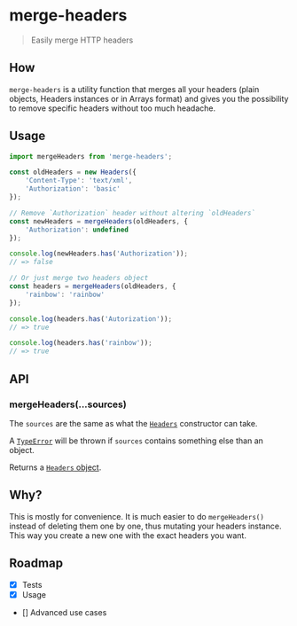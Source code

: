 # merge-headers
> Easily merge HTTP headers

## How

`merge-headers` is a utility function that merges all your headers (plain objects, Headers instances or in Arrays format) and gives you the possibility to remove specific headers without too much headache.

## Usage

```js
import mergeHeaders from 'merge-headers';

const oldHeaders = new Headers({
    'Content-Type': 'text/xml',
    'Authorization': 'basic'
});

// Remove `Authorization` header without altering `oldHeaders`
const newHeaders = mergeHeaders(oldHeaders, {
    'Authorization': undefined
});

console.log(newHeaders.has('Authorization'));
// => false

// Or just merge two headers object
const headers = mergeHeaders(oldHeaders, {
    'rainbow': 'rainbow'
});

console.log(headers.has('Autorization'));
// => true

console.log(headers.has('rainbow'));
// => true
```

## API

### mergeHeaders(...sources)

The `sources` are the same as what the [`Headers`](https://developer.mozilla.org/en-US/docs/Web/API/Headers) constructor can take.

A [`TypeError`](https://developer.mozilla.org/en-US/docs/Web/JavaScript/Reference/Global_Objects/TypeError) will be thrown if `sources` contains something else than an object.

Returns a [`Headers` object](https://developer.mozilla.org/en-US/docs/Web/API/Headers).

## Why?

This is mostly for convenience. It is much easier to do `mergeHeaders()` instead of deleting them one by one, thus mutating your headers instance. This way you create a new one with the exact headers you want.

## Roadmap

- [x] Tests
- [x] Usage
- [] Advanced use cases